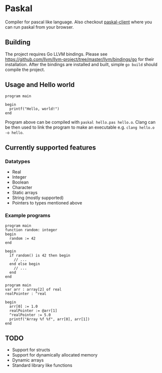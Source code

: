 # Paskal

Compiler for pascal like language. Also checkout [paskal-client](https://github.com/MatiasLyyra/paskal-client) where you can run paskal from your browser.

## Building

The project requires Go LLVM bindings. Please see https://github.com/llvm/llvm-project/tree/master/llvm/bindings/go for their installation. After the bindings are installed and built, simple `go build` should compile the project.

## Usage and Hello world

```
program main

begin
  printf("Hello, world!")
end
```

Program above can be compiled with `paskal hello.pas hello.o`. Clang can be then used to link the program to make an executable e.g. `clang hello.o -o hello`.

## Currently supported features

### Datatypes

- Real
- Integer
- Boolean
- Character
- Static arrays
- String (mostly supported)
- Pointers to types mentioned above

### Example programs

```
program main
function random: integer
begin
  random := 42
end

begin
  if random() is 42 then begin
    // ...
  end else begin
    // ...
  end
end
```

```
program main
var arr : array[2] of real
realPointer : ^real

begin
  arr[0] := 1.0
  realPointer := @arr[1]
  ^realPointer := 5.0
  printf("Array %f %f", arr[0], arr[1])
end
```

## TODO

- Support for structs
- Support for dynamically allocated memory
- Dynamic arrays
- Standard library like functions
